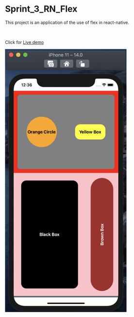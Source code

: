 # Sprint_3_RN_Flex

This project is an application of the use of flex in react-native.<br/><br/><br/>

Click for [Live demo](https://snack.expo.io/@sdur/0fa5d0)

  <img src="rnflex.png" width="400"><br/>

